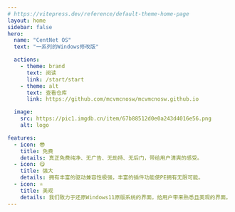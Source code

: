 ```yaml
---
# https://vitepress.dev/reference/default-theme-home-page
layout: home
sidebar: false
hero:
  name: "CentNet OS"
  text: "一系列的Windows修改版"

  actions:
    - theme: brand
      text: 阅读
      link: /start/start
    - theme: alt
      text: 查看仓库
      link: https://github.com/mcvmcnosw/mcvmcnosw.github.io

  image:
    src: https://pic1.imgdb.cn/item/67b88512d0e0a243d4016e56.png
    alt: logo

features:
  - icon: 😎
    title: 免费
    details: 真正免费纯净、无广告、无劫持、无后门，带给用户清爽的感受。
  - icon: 😋
    title: 强大
    details: 拥有丰富的驱动兼容性极强，丰富的插件功能使PE拥有无限可能。
  - icon: ⭐
    title: 美观
    details: 我们致力于还原Windows11原版系统的界面，给用户带来熟悉且美观的界面。
---
```

